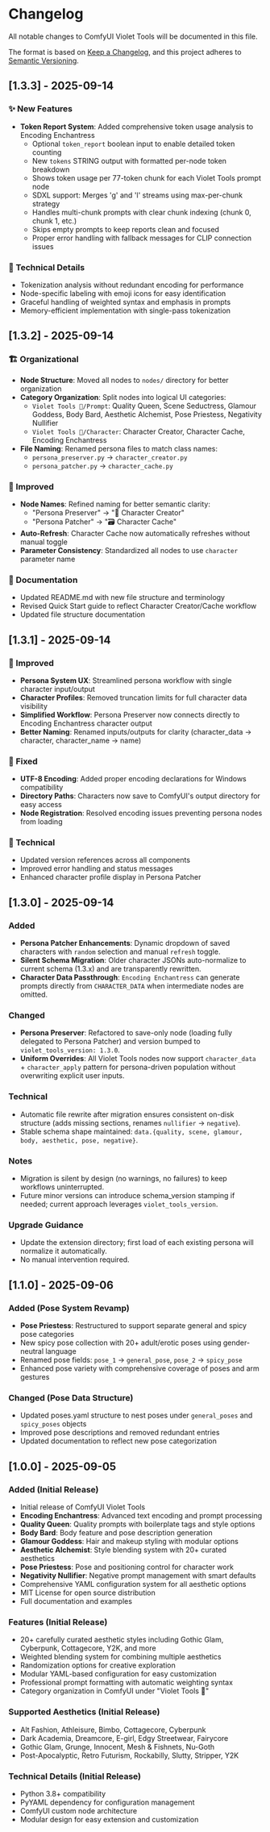 # Changelog

All notable changes to ComfyUI Violet Tools will be documented in this file.

The format is based on [Keep a Changelog](https://keepachangelog.com/en/1.0.0/),
and this project adheres to [Semantic Versioning](https://semver.org/spec/v2.0.0.html).

## [1.3.3] - 2025-09-14

### ✨ New Features

- **Token Report System**: Added comprehensive token usage analysis to Encoding Enchantress
  - Optional `token_report` boolean input to enable detailed token counting
  - New `tokens` STRING output with formatted per-node token breakdown
  - Shows token usage per 77-token chunk for each Violet Tools prompt node
  - SDXL support: Merges 'g' and 'l' streams using max-per-chunk strategy
  - Handles multi-chunk prompts with clear chunk indexing (chunk 0, chunk 1, etc.)
  - Skips empty prompts to keep reports clean and focused
  - Proper error handling with fallback messages for CLIP connection issues

### 🎯 Technical Details

- Tokenization analysis without redundant encoding for performance
- Node-specific labeling with emoji icons for easy identification
- Graceful handling of weighted syntax and emphasis in prompts
- Memory-efficient implementation with single-pass tokenization

## [1.3.2] - 2025-09-14

### 🏗️ Organizational

- **Node Structure**: Moved all nodes to `nodes/` directory for better organization
- **Category Organization**: Split nodes into logical UI categories:
  - `Violet Tools 💅/Prompt`: Quality Queen, Scene Seductress, Glamour Goddess, Body Bard, Aesthetic Alchemist, Pose Priestess, Negativity Nullifier
  - `Violet Tools 💅/Character`: Character Creator, Character Cache, Encoding Enchantress
- **File Naming**: Renamed persona files to match class names:
  - `persona_preserver.py` → `character_creator.py`
  - `persona_patcher.py` → `character_cache.py`

### 🎯 Improved

- **Node Names**: Refined naming for better semantic clarity:
  - "Persona Preserver" → "💖 Character Creator"
  - "Persona Patcher" → "🗃️ Character Cache"
- **Auto-Refresh**: Character Cache now automatically refreshes without manual toggle
- **Parameter Consistency**: Standardized all nodes to use `character` parameter name

### 📝 Documentation

- Updated README.md with new file structure and terminology
- Revised Quick Start guide to reflect Character Creator/Cache workflow
- Updated file structure documentation

## [1.3.1] - 2025-09-14

### 🎯 Improved

- **Persona System UX**: Streamlined persona workflow with single character input/output
- **Character Profiles**: Removed truncation limits for full character data visibility
- **Simplified Workflow**: Persona Preserver now connects directly to Encoding Enchantress character output
- **Better Naming**: Renamed inputs/outputs for clarity (character_data → character, character_name → name)

### 🔧 Fixed

- **UTF-8 Encoding**: Added proper encoding declarations for Windows compatibility
- **Directory Paths**: Characters now save to ComfyUI's output directory for easy access
- **Node Registration**: Resolved encoding issues preventing persona nodes from loading

### 📝 Technical

- Updated version references across all components
- Improved error handling and status messages
- Enhanced character profile display in Persona Patcher

## [1.3.0] - 2025-09-14

### Added

- **Persona Patcher Enhancements**: Dynamic dropdown of saved characters with `random` selection and manual `refresh` toggle.
- **Silent Schema Migration**: Older character JSONs auto-normalize to current schema (1.3.x) and are transparently rewritten.
- **Character Data Passthrough**: `Encoding Enchantress` can generate prompts directly from `CHARACTER_DATA` when intermediate nodes are omitted.

### Changed

- **Persona Preserver**: Refactored to save-only node (loading fully delegated to Persona Patcher) and version bumped to `violet_tools_version: 1.3.0`.
- **Uniform Overrides**: All Violet Tools nodes now support `character_data` + `character_apply` pattern for persona-driven population without overwriting explicit user inputs.

### Technical

- Automatic file rewrite after migration ensures consistent on-disk structure (adds missing sections, renames `nullifier` → `negative`).
- Stable schema shape maintained: `data.{quality, scene, glamour, body, aesthetic, pose, negative}`.

### Notes

- Migration is silent by design (no warnings, no failures) to keep workflows uninterrupted.
- Future minor versions can introduce schema_version stamping if needed; current approach leverages `violet_tools_version`.

### Upgrade Guidance

- Update the extension directory; first load of each existing persona will normalize it automatically.
- No manual intervention required.

## [1.1.0] - 2025-09-06

### Added (Pose System Revamp)

- **Pose Priestess**: Restructured to support separate general and spicy pose categories
- New spicy pose collection with 20+ adult/erotic poses using gender-neutral language
- Renamed pose fields: `pose_1` → `general_pose`, `pose_2` → `spicy_pose`
- Enhanced pose variety with comprehensive coverage of poses and arm gestures

### Changed (Pose Data Structure)

- Updated poses.yaml structure to nest poses under `general_poses` and `spicy_poses` objects
- Improved pose descriptions and removed redundant entries
- Updated documentation to reflect new pose categorization

## [1.0.0] - 2025-09-05

### Added (Initial Release)

- Initial release of ComfyUI Violet Tools
- **Encoding Enchantress**: Advanced text encoding and prompt processing
- **Quality Queen**: Quality prompts with boilerplate tags and style options
- **Body Bard**: Body feature and pose description generation
- **Glamour Goddess**: Hair and makeup styling with modular options
- **Aesthetic Alchemist**: Style blending system with 20+ curated aesthetics
- **Pose Priestess**: Pose and positioning control for character work
- **Negativity Nullifier**: Negative prompt management with smart defaults
- Comprehensive YAML configuration system for all aesthetic options
- MIT License for open source distribution
- Full documentation and examples

### Features (Initial Release)

- 20+ carefully curated aesthetic styles including Gothic Glam, Cyberpunk, Cottagecore, Y2K, and more
- Weighted blending system for combining multiple aesthetics
- Randomization options for creative exploration
- Modular YAML-based configuration for easy customization
- Professional prompt formatting with automatic weighting syntax
- Category organization in ComfyUI under "Violet Tools 💅"

### Supported Aesthetics (Initial Release)

- Alt Fashion, Athleisure, Bimbo, Cottagecore, Cyberpunk
- Dark Academia, Dreamcore, E-girl, Edgy Streetwear, Fairycore
- Gothic Glam, Grunge, Innocent, Mesh & Fishnets, Nu-Goth
- Post-Apocalyptic, Retro Futurism, Rockabilly, Slutty, Stripper, Y2K

### Technical Details (Initial Release)

- Python 3.8+ compatibility
- PyYAML dependency for configuration management
- ComfyUI custom node architecture
- Modular design for easy extension and customization
